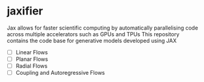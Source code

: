 # jaxifier

Jax allows for faster scientific computing by automatically parallelising code across multiple accelerators such as GPUs and TPUs
This repository contains the code base for generative models developed using JAX

- [ ] Linear Flows
- [ ] Planar Flows
- [ ] Radial Flows
- [ ] Coupling and Autoregressive Flows
